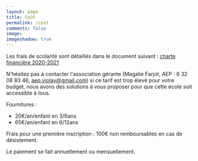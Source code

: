 ```yaml
---
layout: page
title: Coût
permalink: /cost
comments: false
image: 
imageshadow: true
---
```


Les frais de scolarité sont détaillés dans le document suivant : [charte financière 2020-2021](/assets/pdf/2020-2021-financial-charter.pdf)

N'hésitez pas à contacter l'association gérante (Magalie Farjot, AEP : 6 32 08 83 46, aep.violay@gmail.com) si ce tarif est trop élevé pour votre budget, nous avons des solutions à vous proposer pour que cette école soit accessible à tous.

Fournitures : 
- 20€/an/enfant en 3/6ans
- 65€/an/enfant en 6/12ans

Frais pour une première inscription : 100€ non remboursables en cas de désistement.

Le paiement se fait annuellement ou mensuellement.